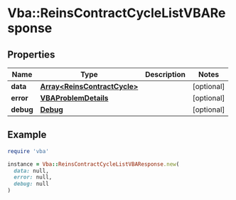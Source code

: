 # Vba::ReinsContractCycleListVBAResponse

## Properties

| Name | Type | Description | Notes |
| ---- | ---- | ----------- | ----- |
| **data** | [**Array&lt;ReinsContractCycle&gt;**](ReinsContractCycle.md) |  | [optional] |
| **error** | [**VBAProblemDetails**](VBAProblemDetails.md) |  | [optional] |
| **debug** | [**Debug**](Debug.md) |  | [optional] |

## Example

```ruby
require 'vba'

instance = Vba::ReinsContractCycleListVBAResponse.new(
  data: null,
  error: null,
  debug: null
)
```

